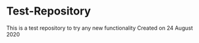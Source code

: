 # Test-Repository
This is a test repository to try any new functionality 
Created on 24 August 2020
